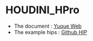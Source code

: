 # HOUDINI_HPro

- The document :  [<u>Yuque Web</u>](https://www.yuque.com/zengchen2020/hpro_help)
- The example hips :  [<u>Github HIP</u>](https://github.com/zengchen2015/HOUDINI_HPro_HIP)